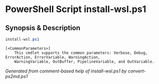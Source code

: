 # PowerShell Script install-wsl.ps1

## Synopsis & Description
```powershell
install-wsl.ps1 

```

```
[<CommonParameters>]
    This cmdlet supports the common parameters: Verbose, Debug, ErrorAction, ErrorVariable, WarningAction, 
    WarningVariable, OutBuffer, PipelineVariable, and OutVariable.
```

*Generated from comment-based help of install-wsl.ps1 by convert-ps2md.ps1*

